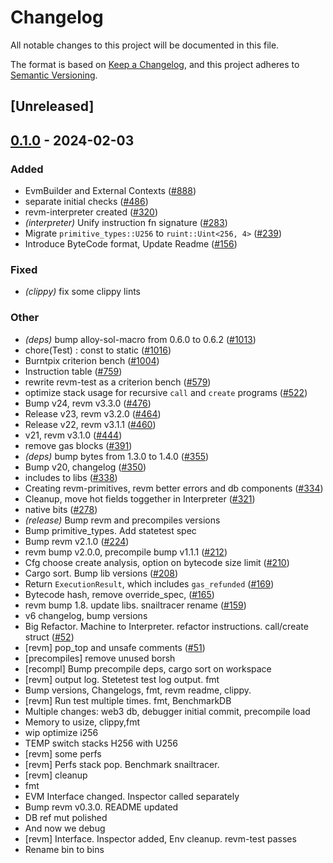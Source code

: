 # Changelog
All notable changes to this project will be documented in this file.

The format is based on [Keep a Changelog](https://keepachangelog.com/en/1.0.0/),
and this project adheres to [Semantic Versioning](https://semver.org/spec/v2.0.0.html).

## [Unreleased]

## [0.1.0](https://github.com/ch4ns1q1/revm/releases/tag/revm-test-v0.1.0) - 2024-02-03

### Added
- EvmBuilder and External Contexts ([#888](https://github.com/ch4ns1q1/revm/pull/888))
- separate initial checks ([#486](https://github.com/ch4ns1q1/revm/pull/486))
- revm-interpreter created ([#320](https://github.com/ch4ns1q1/revm/pull/320))
- *(interpreter)* Unify instruction fn signature ([#283](https://github.com/ch4ns1q1/revm/pull/283))
- Migrate `primitive_types::U256` to `ruint::Uint<256, 4>` ([#239](https://github.com/ch4ns1q1/revm/pull/239))
- Introduce ByteCode format, Update Readme ([#156](https://github.com/ch4ns1q1/revm/pull/156))

### Fixed
- *(clippy)* fix some clippy lints

### Other
- *(deps)* bump alloy-sol-macro from 0.6.0 to 0.6.2 ([#1013](https://github.com/ch4ns1q1/revm/pull/1013))
- chore(Test) : const to static ([#1016](https://github.com/ch4ns1q1/revm/pull/1016))
- Burntpix criterion bench ([#1004](https://github.com/ch4ns1q1/revm/pull/1004))
- Instruction table ([#759](https://github.com/ch4ns1q1/revm/pull/759))
- rewrite revm-test as a criterion bench ([#579](https://github.com/ch4ns1q1/revm/pull/579))
- optimize stack usage for recursive `call` and `create` programs ([#522](https://github.com/ch4ns1q1/revm/pull/522))
- Bump v24, revm v3.3.0 ([#476](https://github.com/ch4ns1q1/revm/pull/476))
- Release v23, revm v3.2.0 ([#464](https://github.com/ch4ns1q1/revm/pull/464))
- Release v22, revm v3.1.1 ([#460](https://github.com/ch4ns1q1/revm/pull/460))
- v21, revm v3.1.0 ([#444](https://github.com/ch4ns1q1/revm/pull/444))
- remove gas blocks ([#391](https://github.com/ch4ns1q1/revm/pull/391))
- *(deps)* bump bytes from 1.3.0 to 1.4.0 ([#355](https://github.com/ch4ns1q1/revm/pull/355))
- Bump v20, changelog ([#350](https://github.com/ch4ns1q1/revm/pull/350))
- includes to libs ([#338](https://github.com/ch4ns1q1/revm/pull/338))
- Creating revm-primitives, revm better errors and db components  ([#334](https://github.com/ch4ns1q1/revm/pull/334))
- Cleanup, move hot fields toggether in Interpreter ([#321](https://github.com/ch4ns1q1/revm/pull/321))
- native bits ([#278](https://github.com/ch4ns1q1/revm/pull/278))
- *(release)* Bump revm and precompiles versions
- Bump primitive_types. Add statetest spec
- Bump revm v2.1.0 ([#224](https://github.com/ch4ns1q1/revm/pull/224))
- revm bump v2.0.0, precompile bump v1.1.1 ([#212](https://github.com/ch4ns1q1/revm/pull/212))
- Cfg choose create analysis, option on bytecode size limit ([#210](https://github.com/ch4ns1q1/revm/pull/210))
- Cargo sort. Bump lib versions ([#208](https://github.com/ch4ns1q1/revm/pull/208))
- Return `ExecutionResult`, which includes `gas_refunded` ([#169](https://github.com/ch4ns1q1/revm/pull/169))
- Bytecode hash, remove override_spec, ([#165](https://github.com/ch4ns1q1/revm/pull/165))
- revm bump 1.8. update libs. snailtracer rename ([#159](https://github.com/ch4ns1q1/revm/pull/159))
- v6 changelog, bump versions
- Big Refactor. Machine to Interpreter. refactor instructions. call/create struct ([#52](https://github.com/ch4ns1q1/revm/pull/52))
- [revm] pop_top and unsafe comments ([#51](https://github.com/ch4ns1q1/revm/pull/51))
- [precompiles] remove unused borsh
- [recompl] Bump precompile deps, cargo sort on workspace
- [revm] output log. Stetetest test log output. fmt
- Bump versions, Changelogs, fmt, revm readme, clippy.
- [revm] Run test multiple times. fmt, BenchmarkDB
- Multiple changes: web3 db, debugger initial commit, precompile load
- Memory to usize, clippy,fmt
- wip optimize i256
- TEMP switch stacks H256 with U256
- [revm] some perfs
- [revm] Perfs stack pop. Benchmark snailtracer.
- [revm] cleanup
- fmt
- EVM Interface changed. Inspector called separately
- Bump revm v0.3.0. README updated
- DB ref mut polished
- And now we debug
- [revm] Interface. Inspector added, Env cleanup. revm-test passes
- Rename bin to bins
